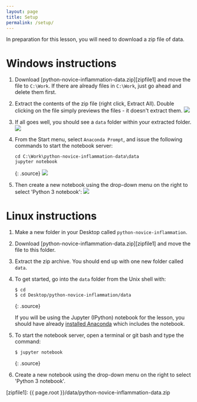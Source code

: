 ```yaml
---
layout: page
title: Setup
permalink: /setup/
---
```


In preparation for this lesson, you will need to download a zip file of data.

# Windows instructions

1. Download [python-novice-inflammation-data.zip][zipfile1] and move the file to `C:\Work`.
If there are already files in `C:\Work`, just go ahead and delete them first.

2. Extract the contents of the zip file (right click, Extract All).
Double clicking on the file simply previews the files - it doesn't extract them.
	![](../fig/extract.png)

3. If all goes well, you should see a `data` folder within your extracted folder.
	![](../fig/extracted.png)

4. From the Start menu, select `Anaconda Prompt`, and issue the following commands
to start the notebook server:
	```
	cd C:\Work\python-novice-inflammation-data\data
	jupyter notebook
	```
	{: .source}
	![](../fig/anaconda-prompt.png)

5. Then create a new notebook using the drop-down menu on the right to select 'Python 3 notebook':
	![](../fig/new-notebook.png)


# Linux instructions

1. Make a new folder in your Desktop called `python-novice-inflammation`.
2. Download [python-novice-inflammation-data.zip][zipfile1] and move the file to this folder.
3. Extract the zip archive. You should end up with 
one new folder called `data`.
4. To get started, go into the `data` folder from the Unix shell with:

	~~~
	$ cd
	$ cd Desktop/python-novice-inflammation/data
	~~~
	{: .source}

	If you will be using the Jupyter (IPython) notebook for the lesson,
	you should have already
	[installed Anaconda](http://swcarpentry.github.io/workshop-template/#setup)
	which includes the notebook.

5. To start the notebook server, open a terminal or git bash and type the command:

	~~~
	$ jupyter notebook
	~~~
	{: .source}

6. Create a new notebook using the drop-down menu on the right to select 'Python 3 notebook'.

[zipfile1]: {{ page.root }}/data/python-novice-inflammation-data.zip
